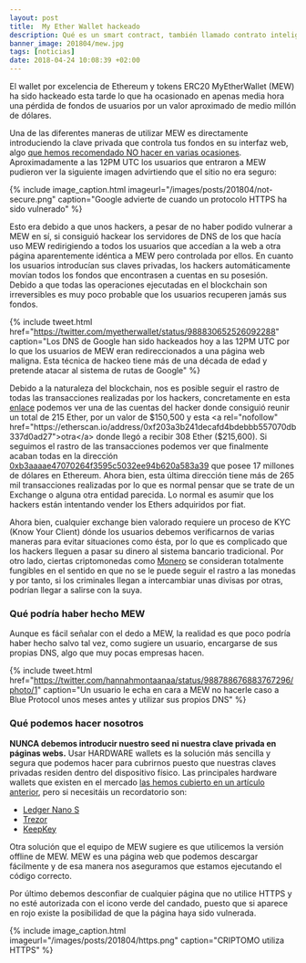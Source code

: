 ```yaml
---
layout: post
title:  My Ether Wallet hackeado
description: Qué es un smart contract, también llamado contrato inteligente. Código inmutable y transparente ejecutado en el Blockchain. Problemas de los smart contracts. El problema de los oráculos.
banner_image: 201804/mew.jpg
tags: [noticias]
date: 2018-04-24 10:08:39 +02:00
---
```


El wallet por excelencia de Ethereum y tokens ERC20 MyEtherWallet (MEW) ha sido hackeado esta tarde lo que ha ocasionado en apenas media hora una pérdida de fondos de usuarios por un valor aproximado de medio millón de dólares.

<!--more-->

Una de las diferentes maneras de utilizar MEW es directamente introduciendo la clave privada que controla tus fondos en su interfaz web, algo [que hemos recomendado NO hacer en varias ocasiones](/como-guardar-criptomonedas/). Aproximadamente a las 12PM UTC los usuarios que entraron a MEW pudieron ver la siguiente imagen advirtiendo que el sitio no era seguro:

{% include image_caption.html imageurl="/images/posts/201804/not-secure.png" caption="Google advierte de cuando un protocolo HTTPS ha sido vulnerado" %}

Esto era debido a que unos hackers, a pesar de no haber podido vulnerar a MEW en sí, si consiguió hackear los servidores de DNS de los que hacía uso MEW redirigiendo a todos los usuarios que accedían a la web a otra página aparentemente idéntica a MEW pero controlada por ellos. En cuanto los usuarios introducían sus claves privadas, los hackers automáticamente movían todos los fondos que encontrasen a cuentas en su posesión. Debido a que todas las operaciones ejecutadas en el blockchain son irreversibles es muy poco probable que los usuarios recuperen jamás sus fondos.

{% include tweet.html href="https://twitter.com/myetherwallet/status/988830652526092288" caption="Los DNS de Google han sido hackeados hoy a las 12PM UTC por lo que los usuarios de MEW eran redireccionados a una página web maligna. Esta técnica de hackeo tiene más de una década de edad y pretende atacar al sistema de rutas de Google" %}

Debido a la naturaleza del blockchain, nos es posible seguir el rastro de todas las transacciones realizadas por los hackers, concretamente en esta <a rel="nofollow" href="https://etherscan.io/address/0x1d50588c0aa11959a5c28831ce3dc5f1d3120d29">enlace</a> podemos ver una de las cuentas del hacker donde consiguió reunir un total de 215 Ether, por un valor de $150,500 y esta <a rel="nofollow" href="https://etherscan.io/address/0xf203a3b241decafd4bdebbb557070db337d0ad27">otra</a> donde llegó a recibir 308 Ether ($215,600). Si seguimos el rastro de las transacciones podemos ver que finalmente acaban todas en la dirección <a rel="nofollow" href="https://etherscan.io/address/0xb3aaaae47070264f3595c5032ee94b620a583a39">0xb3aaaae47070264f3595c5032ee94b620a583a39</a> que posee 17 millones de dólares en Ethereum. Ahora bien, esta última dirección tiene más de 265 mil transacciones realizadas por lo que es normal pensar que se trate de un Exchange o alguna otra entidad parecida. Lo normal es asumir que los hackers están intentando vender los Ethers adquiridos por fiat.

Ahora bien, cualquier exchange bien valorado requiere un proceso de KYC (Know Your Client) dónde los usuarios debemos verificarnos de varias maneras para evitar situaciones como ésta, por lo que es complicado que los hackers lleguen a pasar su dinero al sistema bancario tradicional. Por otro lado, ciertas criptomonedas como [Monero](/que-es-monero/) se consideran totalmente fungibles en el sentido en que no se le puede seguir el rastro a las monedas y por tanto, si los criminales llegan a intercambiar unas divisas por otras, podrían llegar a salirse con la suya.

### Qué podría haber hecho MEW

Aunque es fácil señalar con el dedo a MEW, la realidad es que poco podría haber hecho salvo tal vez, como sugiere un usuario, encargarse de sus propias DNS, algo que muy pocas empresas hacen.

{% include tweet.html href="https://twitter.com/hannahmontaanaa/status/988788676883767296/photo/1" caption="Un usuario le echa en cara a MEW no hacerle caso a Blue Protocol unos meses antes y utilizar sus propios DNS" %}

### Qué podemos hacer nosotros

**NUNCA debemos introducir nuestro seed ni nuestra clave privada en páginas webs.** Usar HARDWARE wallets es la solución más sencilla y segura que podemos hacer para cubrirnos puesto que nuestras claves privadas residen dentro del dispositivo físico. Las principales hardware wallets que existen en el mercado [las hemos cubierto en un artículo anterior](/como-guardar-criptomonedas), pero si necesitáis un recordatorio son:

* <a rel="nofollow" href="http://amzn.to/2i5kRoG">Ledger Nano S</a>
* <a rel="nofollow" href="http://amzn.to/2i72hMV">Trezor</a>
* <a rel="nofollow" href="http://amzn.to/2ja1KHf">KeepKey</a>

Otra solución que el equipo de MEW sugiere es que utilicemos la versión offline de MEW. MEW es una página web que podemos descargar fácilmente y de esa manera nos aseguramos que estamos ejecutando el código correcto.

Por último debemos desconfiar de cualquier página que no utilice HTTPS y no esté autorizada con el icono verde del candado, puesto que si aparece en rojo existe la posibilidad de que la página haya sido vulnerada.

{% include image_caption.html imageurl="/images/posts/201804/https.png" caption="CRIPTOMO utiliza HTTPS" %}
